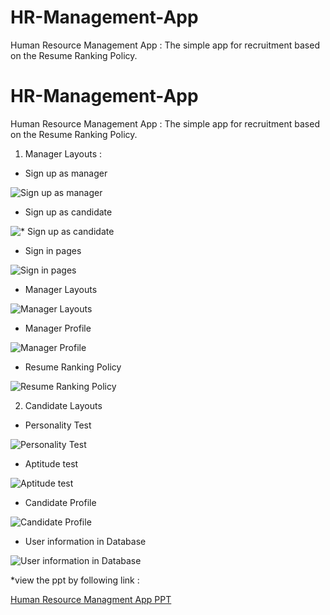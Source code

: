 # HR-Management-App
Human Resource Management App : The simple app for recruitment based on the Resume Ranking Policy.

# HR-Management-App
Human Resource Management App : The simple app for recruitment based on the Resume Ranking Policy.

1. Manager Layouts :

* Sign up as manager

![Sign up as manager](https://drive.google.com/uc?export=view&id=1SWSu-PYUFJuO-f-APRvEnXR-q4QYM5zO)

* Sign up as candidate

![* Sign up as candidate](https://drive.google.com/uc?export=view&id=1Zkg0BYQtBOqxWlsdEvh8SWH7Ja9D5OGm)


* Sign in pages

![Sign in pages](https://drive.google.com/uc?export=view&id=1iRoYso-Hn4ocbi1o5v1yqETwlch1jpwc)


* Manager Layouts 

![Manager Layouts](https://drive.google.com/uc?export=view&id=1URuX8MmIIPSalUbINHornQT2p9udNgdR)


* Manager Profile

![Manager Profile](https://drive.google.com/uc?export=view&id=1DD7hWOaL0OCLyQGBlGIUWeGZ-db18EBi)


* Resume Ranking Policy

![Resume Ranking Policy](https://drive.google.com/uc?export=view&id=1NUJ_JqW-DjNIPJksqWUq4Spu5_CCOXLm)


2. Candidate Layouts 

* Personality Test

![Personality Test](https://drive.google.com/uc?export=view&id=19mcAsFnH-onuIOTqurWqcp_evZT9Isgs)


* Aptitude test

![Aptitude test](https://drive.google.com/uc?export=view&id=1c8DaSoE0mtoQE8iLdjF_3YYBLkhPi3Gi)


* Candidate Profile

![Candidate Profile](https://drive.google.com/uc?export=view&id=1BPGnPSxNUN31ySvyN96_CYUHlfHL1f4b)


* User information in Database

![User information in Database](https://drive.google.com/uc?export=view&id=1CSdTA8jZtFIvTWEWGIDmi6ltCjN0fj9T)



*view the ppt by following link :

[Human Resource Managment App PPT](https://drive.google.com/file/d/1jJD0LuQK3G4u5LoLryDKJla6vjUkiTq5/view?usp=sharing)
